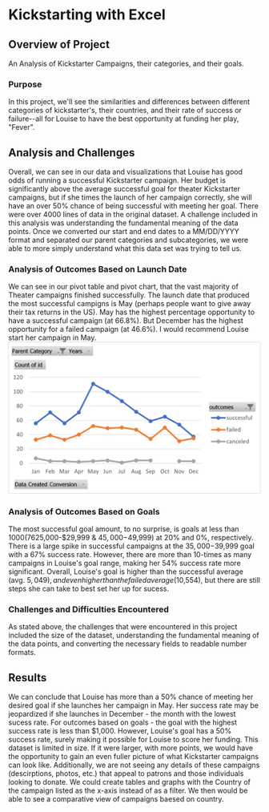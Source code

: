 # Kickstarting with Excel
## Overview of Project
An Analysis of Kickstarter Campaigns, their categories, and their goals.
### Purpose 
In this project, we'll see the similarities and differences between different categories of kickstarter's, their countries, and their rate of success or failure--all for Louise to have the best opportunity at funding her play, "Fever".
## Analysis and Challenges
Overall, we can see in our data and visualizations that Louise has good odds of running a successful Kickstarter campaign. Her budget is significantly above the average successful goal for theater Kickstarter campaigns, but if she times the launch of her campaign correctly, she will have an over 50% chance of being successful with meeting her goal. There were over 4000 lines of data in the original dataset. A challenge included in this analysis was understanding the fundamental meaning of the data points. Once we converted our start and end dates to a MM/DD/YYYY format and separated our parent categories and subcategories, we were able to more simply understand what this data set was trying to tell us.
### Analysis of Outcomes Based on Launch Date
We can see in our pivot table and pivot chart, that the vast majority of Theater campaigns finished successfully. The launch date that produced the most successful campigns is May (perhaps people want to give away their tax returns in the US). May has the highest percentage opportunity to have a successful campaign (at 66.8%). But December has the highest opportunity for a failed campaign (at 46.6%). I would recommend Louise start her campaign in May.
![Theater_Outcome_vs_Launch](Theater_Outcomes_vs_Launch.png)
### Analysis of Outcomes Based on Goals
The most successful goal amount, to no surprise, is goals at less than $1000 (76% of these campaigns were successful). When looking at our visualization, we can see there are two dips of successful campaigns ($25,000-$29,999 & $45,000-$49,999) at 20% and 0%, respectively. There is a large spike in successful campaigns at the $35,000-$39,999 goal with a 67% success rate. However, there are more than 10-times as many campaigns in Louise's goal range, making her 54% success rate more significant. Overall, Louise's goal is higher than the successful average (avg. $5,049), and even higher than the failed average ($10,554), but there are still steps she can take to best set her up for sucess.
### Challenges and Difficulties Encountered
As stated above, the challenges that were encountered in this project included the size of the dataset, understanding the fundamental meaning of the data points, and converting the necessary fields to readable number formats. 
## Results
We can conclude that Louise has more than a 50% chance of meeting her desired goal if she launches her campaign in May. Her success rate may be jeopardized if she launches in December - the month with the lowest sucess rate. For outcomes based on goals - the goal with the highest success rate is less than $1,000. However, Louise's goal has a 50% success rate, surely making it possible for Louise to score her funding. This dataset is limited in size. If it were larger, with more points, we would have the opportunity to gain an even fuller picture of what Kickstarter campaigns can look like. Additionally, we are not seeing any details of these campaigns (descirptions, photos, etc.) that appeal to patrons and those individuals looking to donate. We could create tables and graphs with the Country of the campaign listed as the x-axis instead of as a filter. We then would be able to see a comparative view of campaigns baesed on country.
